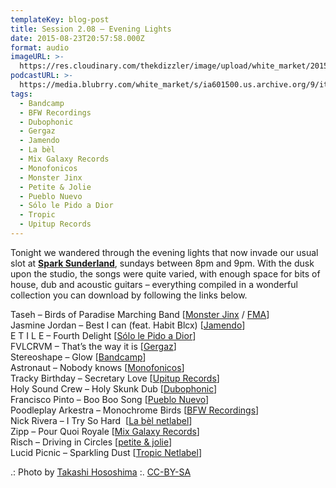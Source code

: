 ```yaml
---
templateKey: blog-post
title: Session 2.08 – Evening Lights
date: 2015-08-23T20:57:58.000Z
format: audio
imageURL: >-
  https://res.cloudinary.com/thekdizzler/image/upload/white_market/2015/08/11368969736_a022818f99_k-e1440357496329.jpg
podcastURL: >-
  https://media.blubrry.com/white_market/s/ia601500.us.archive.org/9/items/WhiteMarket20150823Session208/WhiteMarket-20150823-Session208.mp3
tags:
  - Bandcamp
  - BFW Recordings
  - Dubophonic
  - Gergaz
  - Jamendo
  - La bèl
  - Mix Galaxy Records
  - Monofonicos
  - Monster Jinx
  - Petite & Jolie
  - Pueblo Nuevo
  - Sólo le Pido a Dior
  - Tropic
  - Upitup Records
---
```


Tonight we wandered through the evening lights that now invade our usual slot at **[Spark Sunderland](http://www.sparksunderland.com/)**, sundays between 8pm and 9pm. With the dusk upon the studio, the songs were quite varied, with enough space for bits of house, dub and acoustic guitars – everything compiled in a wonderful collection you can download by following the links below.

Taseh – Birds of Paradise Marching Band \[[Monster Jinx](https://taseh.bandcamp.com/) / [FMA](http://freemusicarchive.org/music/Taseh/Dekotora/)\]  
Jasmine Jordan – Best I can (feat. Habit Blcx) \[[Jamendo](https://www.jamendo.com/en/list/a147554/time-travel-ep)\]  
E T I L E – Fourth Delight \[[Sólo le Pido a Dior](https://sololepidoadior.bandcamp.com/album/spd-08-our-imaginary-friend)\]  
FVLCRVM – That’s the way it is \[[Gergaz](http://www.gergaz.com/portfolio/fvlcrvm-notch-ep/)\]  
Stereoshape – Glow \[[Bandcamp](https://stereoshape.bandcamp.com/album/sepia)\]  
Astronaut – Nobody knows \[[Monofonicos](http://monofonicos.net/mns-005-va-colores-nublados/)\]  
Tracky Birthday – Secretary Love \[[Upitup Records](http://www.upitup.com/tracky/newalbum/)\]  
Holy Sound Crew – Holy Skunk Dub \[[Dubophonic](http://www.dubophonic.com/2015/03/dph020-mexican-stepper-run-tell-remixed.html)\]  
Francisco Pinto – Boo Boo Song \[[Pueblo Nuevo](https://archive.org/details/pn037)\]  
Poodleplay Arkestra – Monochrome Birds \[[BFW Recordings](http://www.bfwrecordings.com/releases/PoodleplayArkestra/MonochromeBirds/)\]  
Nick Rivera – I Try So Hard  \[[La bèl netlabel](http://www.labelnetlabel.com/releases/lbn023-nick-rivera-zamalek)\]  
Zipp – Pour Quoi Royale \[[Mix Galaxy Records](http://mixgalaxyrecords.com/releases/mixg032)\]  
Risch – Driving in Circles \[[petite & jolie](http://archive.org/details/petitejolie004/)\]  
Lucid Picnic – Sparkling Dust \[[Tropic Netlabel](http://www.tropic-netlabel.de/releases/tropic-69/)\]

.: Photo by [Takashi Hososhima](https://www.flickr.com/photos/htakashi/11368969736/) :. [CC-BY-SA](https://creativecommons.org/licenses/by-sa/2.0/)
